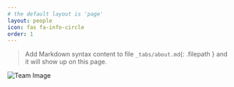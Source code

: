 ```yaml
---
# the default layout is 'page'
layout: people
icon: fas fa-info-circle
order: 1
---
```


> Add Markdown syntax content to file `_tabs/about.md`{: .filepath } and it will show up on this page.
<!-- {: .prompt-tip } -->


<img src="{{ site.url | append: site.baseurl | append: '/assets/img/team.png' }}" class="card-img-top img-fluid" alt="Team Image" />
 
<!-- ```markdown
![AIM-AI team]({{ site.url | append: site.baseurl | append: '/assets/img/team.png' }})
Our team structure
``` -->
